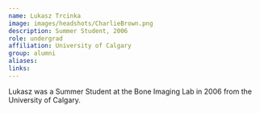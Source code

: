 ```yaml
---
name: Lukasz Trcinka
image: images/headshots/CharlieBrown.png
description: Summer Student, 2006
role: undergrad
affiliation: University of Calgary
group: alumni
aliases: 
links:
---
```


Lukasz was a Summer Student at the Bone Imaging Lab in 2006 from the University of Calgary.